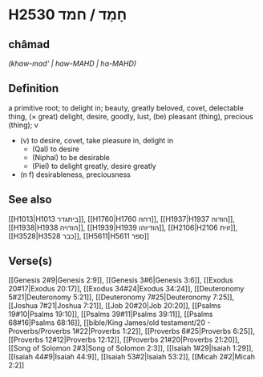 # H2530 חָמַד / חמד

## châmad

_(khaw-mad' | haw-MAHD | ha-MAHD)_

## Definition

a primitive root; to delight in; beauty, greatly beloved, covet, delectable thing, (× great) delight, desire, goodly, lust, (be) pleasant (thing), precious (thing); v

- (v) to desire, covet, take pleasure in, delight in
  - (Qal) to desire
  - (Niphal) to be desirable
  - (Piel) to delight greatly, desire greatly
- (n f) desirableness, preciousness

## See also

[[H1013|H1013 ביתגדר]], [[H1760|H1760 דחה]], [[H1937|H1937 הודוה]], [[H1938|H1938 הודויה]], [[H1939|H1939 הודיוהו]], [[H2106|H2106 זוית]], [[H3528|H3528 כבר]], [[H5611|H5611 ספר]]

## Verse(s)

[[Genesis 2#9|Genesis 2:9]], [[Genesis 3#6|Genesis 3:6]], [[Exodus 20#17|Exodus 20:17]], [[Exodus 34#24|Exodus 34:24]], [[Deuteronomy 5#21|Deuteronomy 5:21]], [[Deuteronomy 7#25|Deuteronomy 7:25]], [[Joshua 7#21|Joshua 7:21]], [[Job 20#20|Job 20:20]], [[Psalms 19#10|Psalms 19:10]], [[Psalms 39#11|Psalms 39:11]], [[Psalms 68#16|Psalms 68:16]], [[bible/King James/old testament/20 - Proverbs/Proverbs 1#22|Proverbs 1:22]], [[Proverbs 6#25|Proverbs 6:25]], [[Proverbs 12#12|Proverbs 12:12]], [[Proverbs 21#20|Proverbs 21:20]], [[Song of Solomon 2#3|Song of Solomon 2:3]], [[Isaiah 1#29|Isaiah 1:29]], [[Isaiah 44#9|Isaiah 44:9]], [[Isaiah 53#2|Isaiah 53:2]], [[Micah 2#2|Micah 2:2]]